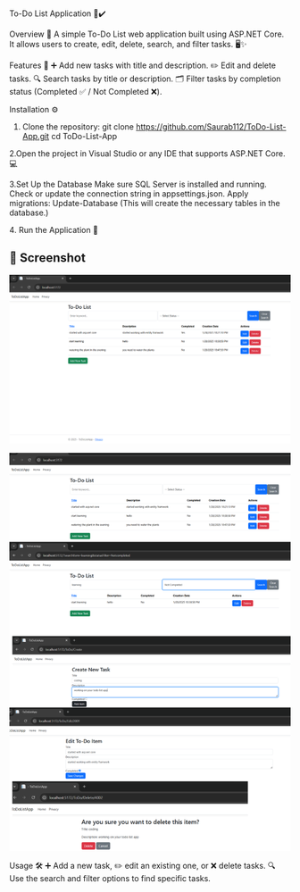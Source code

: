 To-Do List Application 📝✔️

Overview 🌟
A simple To-Do List web application built using ASP.NET Core. It allows users to create, edit, delete, search, and filter tasks. 🖥️✨

Features 🎯
➕ Add new tasks with title and description.
✏️ Edit and delete tasks.
🔍 Search tasks by title or description.
🗂️ Filter tasks by completion status (Completed ✅ / Not Completed ❌).


Installation ⚙️
1. Clone the repository:
git clone https://github.com/Saurab112/ToDo-List-App.git
cd ToDo-List-App

2.Open the project in Visual Studio or any IDE that supports ASP.NET Core. 💻

3.Set Up the Database
Make sure SQL Server is installed and running.
Check or update the connection string in appsettings.json.
Apply migrations:
Update-Database
(This will create the necessary tables in the database.)

4️. Run the Application 🚀

## 📸 Screenshot

![To-Do List App](https://github.com/Saurab112/ToDo-List-App/blob/master/Screenshot%202025-01-30%20221809.png?raw=true)

![To-Do List App](https://github.com/Saurab112/ToDo-List-App/blob/master/screenshot.png?raw=true)

Usage 🛠️
➕ Add a new task, ✏️ edit an existing one, or ❌ delete tasks.
🔍 Use the search and filter options to find specific tasks.
